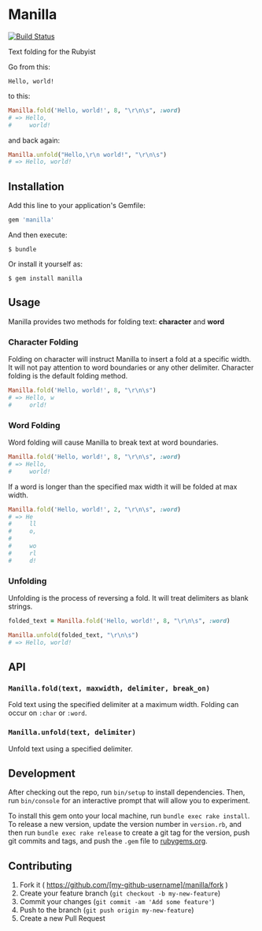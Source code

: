 # Manilla

[![Build Status](https://travis-ci.org/sticksnleaves/manilla.svg?branch=master)](https://travis-ci.org/sticksnleaves/manilla)

Text folding for the Rubyist

Go from this:

```
Hello, world!
```

to this:

```ruby
Manilla.fold('Hello, world!', 8, "\r\n\s", :word)
# => Hello,
#     world!
```

and back again:

```ruby
Manilla.unfold("Hello,\r\n world!", "\r\n\s")
# => Hello, world!
```

## Installation

Add this line to your application's Gemfile:

```ruby
gem 'manilla'
```

And then execute:

    $ bundle

Or install it yourself as:

    $ gem install manilla

## Usage

Manilla provides two methods for folding text: **character** and **word**

### Character Folding

Folding on character will instruct Manilla to insert a fold at a specific width.
It will not pay attention to word boundaries or any other delimiter. Character
folding is the default folding method.

```ruby
Manilla.fold('Hello, world!', 8, "\r\n\s")
# => Hello, w
#     orld!
```

### Word Folding

Word folding will cause Manilla to break text at word boundaries.

```ruby
Manilla.fold('Hello, world!', 8, "\r\n\s", :word)
# => Hello,
#     world!
```

If a word is longer than the specified max width it will be folded at max width.

```ruby
Manilla.fold('Hello, world!', 2, "\r\n\s", :word)
# => He
#     ll
#     o,
#
#     wo
#     rl
#     d!
```

### Unfolding

Unfolding is the process of reversing a fold. It will treat delimiters as blank
strings.

```ruby
folded_text = Manilla.fold('Hello, world!', 8, "\r\n\s", :word)

Manilla.unfold(folded_text, "\r\n\s")
# => Hello, world!
```

## API

### ```Manilla.fold(text, maxwidth, delimiter, break_on)```

Fold text using the specified delimiter at a maximum width. Folding can occur on
```:char``` or ```:word```.

### ```Manilla.unfold(text, delimiter)```

Unfold text using a specified delimiter.

## Development

After checking out the repo, run `bin/setup` to install dependencies. Then, run `bin/console` for an interactive prompt that will allow you to experiment.

To install this gem onto your local machine, run `bundle exec rake install`. To release a new version, update the version number in `version.rb`, and then run `bundle exec rake release` to create a git tag for the version, push git commits and tags, and push the `.gem` file to [rubygems.org](https://rubygems.org).

## Contributing

1. Fork it ( https://github.com/[my-github-username]/manilla/fork )
2. Create your feature branch (`git checkout -b my-new-feature`)
3. Commit your changes (`git commit -am 'Add some feature'`)
4. Push to the branch (`git push origin my-new-feature`)
5. Create a new Pull Request
